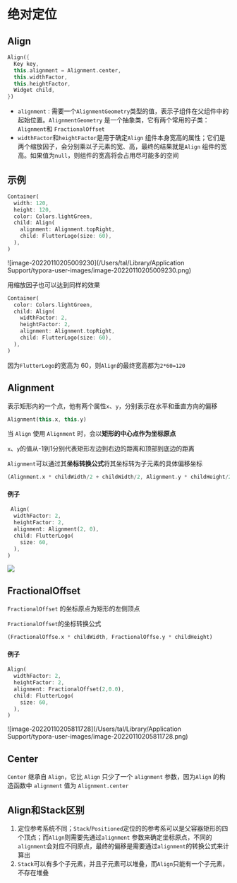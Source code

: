 # 绝对定位

## Align

```dart
Align({
  Key key,
  this.alignment = Alignment.center,
  this.widthFactor,
  this.heightFactor,
  Widget child,
})
```

- `alignment` : 需要一个`AlignmentGeometry`类型的值，表示子组件在父组件中的起始位置。`AlignmentGeometry` 是一个抽象类，它有两个常用的子类：`Alignment`和 `FractionalOffset`
- `widthFactor`和`heightFactor`是用于确定`Align` 组件本身宽高的属性；它们是两个缩放因子，会分别乘以子元素的宽、高，最终的结果就是`Align` 组件的宽高。如果值为`null`，则组件的宽高将会占用尽可能多的空间

## 示例

```dart
Container(
  width: 120,
  height: 120,
  color: Colors.lightGreen,
  child: Align(
    alignment: Alignment.topRight,
    child: FlutterLogo(size: 60),
  ),
)
```

![image-20220110205009230](/Users/tal/Library/Application Support/typora-user-images/image-20220110205009230.png)

用缩放因子也可以达到同样的效果

```dart
Container(
  color: Colors.lightGreen,
  child: Align(
    widthFactor: 2,
    heightFactor: 2,
    alignment: Alignment.topRight,
    child: FlutterLogo(size: 60),
  ),
)
```

因为`FlutterLogo`的宽高为 60，则`Align`的最终宽高都为`2*60=120`

## Alignment

表示矩形内的一个点，他有两个属性`x`、`y`，分别表示在水平和垂直方向的偏移

```dart
Alignment(this.x, this.y)
```

当 `Align` 使用 `Alignment` 时，会以**矩形的中心点作为坐标原点**

`x`、`y`的值从-1到1分别代表矩形左边到右边的距离和顶部到底边的距离

`Alignment`可以通过其**坐标转换公式**将其坐标转为子元素的具体偏移坐标

```dart
(Alignment.x * childWidth/2 + childWidth/2, Alignment.y * childHeight/2 + childHeight/2)
```

#### 例子

```dart
 Align(
  widthFactor: 2,
  heightFactor: 2,
  alignment: Alignment(2, 0),
  child: FlutterLogo(
    size: 60,
  ),
)
```

![](https://cdn.jsdelivr.net/gh/kingmusi/blogImages//img/20220110205615.png)

## FractionalOffset

`FractionalOffset` 的坐标原点为矩形的左侧顶点

`FractionalOffset`的坐标转换公式

```dart
(FractionalOffse.x * childWidth, FractionalOffse.y * childHeight)
```

#### 例子

```dart
Align(
  widthFactor: 2,
  heightFactor: 2,
  alignment: FractionalOffset(2,0.0),
  child: FlutterLogo(
    size: 60,
  ),
)
```

![image-20220110205811728](/Users/tal/Library/Application Support/typora-user-images/image-20220110205811728.png)

## Center

`Center` 继承自 `Align`，它比 `Align` 只少了一个 `alignment` 参数，因为`Align` 的构造函数中 `alignment` 值为 `Alignment.center`

## Align和Stack区别

1. 定位参考系统不同；`Stack`/`Positioned`定位的的参考系可以是父容器矩形的四个顶点；而`Align`则需要先通过`alignment` 参数来确定坐标原点，不同的`alignment`会对应不同原点，最终的偏移是需要通过`alignment`的转换公式来计算出
2. `Stack`可以有多个子元素，并且子元素可以堆叠，而`Align`只能有一个子元素，不存在堆叠
